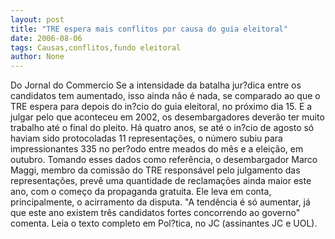 ```yaml
---
layout: post
title: "TRE espera mais conflitos por causa do guia eleitoral"
date: 2006-08-06
tags: Causas,conflitos,fundo eleitoral
author: None
---
```

Do Jornal do Commercio
Se a intensidade da batalha jur?dica entre os candidatos tem aumentado, isso ainda não é nada, se comparado ao que o TRE espera para depois do in?cio do guia eleitoral, no próximo dia 15. 
E a julgar pelo que aconteceu em 2002, os desembargadores deverão ter muito trabalho até o final do pleito. Há quatro anos, se até o in?cio de agosto só haviam sido protocoladas 11 representações, o número subiu para impressionantes 335 no per?odo entre meados do mês e a eleição, em outubro.
Tomando esses dados como referência, o desembargador Marco Maggi, membro da comissão do TRE responsável pelo julgamento das representações, prevê uma quantidade de reclamações ainda maior este ano, com o começo da propaganda gratuita. 
Ele leva em conta, principalmente, o acirramento da disputa. \"A tendência é só aumentar, já que este ano existem três candidatos fortes concorrendo ao governo\" comenta. 
Leia o texto completo em Pol?tica, no JC (assinantes JC e UOL). 